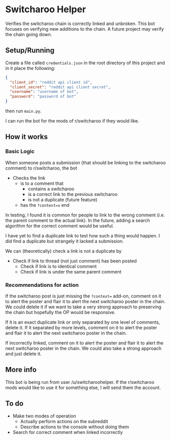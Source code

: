 # Switcharoo Helper

Verifies the switcharoo chain is correctly linked and unbroken. This bot focuses 
on verifying new additions to the chain. A future project may verify the chain 
going down.

## Setup/Running

Create a file called `credentials.json` in the root directory of this project 
and in it place the following:
```json
{
  "client_id": "reddit api client id",
  "client_secret": "reddit api client secret",
  "username": "username of bot",
  "password": "password of bot"
}
```

then run `main.py`.

I can run the bot for the mods of r/switcharoo if they would like.

## How it works

### Basic Logic
When someone posts a submission (that should be linking to the switcharoo comment) to 
r/switcharoo, the bot

* Checks the link
    * is to a comment that
        * contains a switcharoo
        * is a correct link to the previous switcharoo
        * is not a duplicate (future feature)
    * has the `?context=x` end

In testing, I found it is common for people to link to the wrong comment (i.e. 
the parent comment to the actual link). In the future, adding a search algorithm for the 
correct comment would be useful.

I have yet to find a duplicate link to test how such a thing would happen. I did 
find a duplicate but strangely it lacked a submission.

We can (theoretically) check a link is not a duplicate by

* Check if link to thread (not just comment) has been posted
    * Check if link is to identical comment
    * Check if link is under the same parent comment

### Recommendations for action

If the switcharoo post is just missing the `?context=` add-on, comment on 
it to alert the poster and flair it to alert the next switcharoo poster in the 
chain. We could delete it if we want to take a very strong approach to preserving
the chain but hopefully the OP would be responsive.

If it is an exact duplicate link or only separated by one level of comments, delete 
it. If it separated by more levels, comment on it to alert the poster and flair it 
to alert the next switcharoo poster in the chain.

If incorrectly linked, comment on it to alert the poster and flair it to alert the
next switcharoo poster in the chain. We could also take a strong approach and just
delete it.

## More info

This bot is being run from user /u/switcharoohelper. If the r/switcharoo mods would 
like to use it for something else, I will send them the account.

## To do

* Make two modes of operation
    * Actually perform actions on the subreddit
    * Describe actions to the console without doing them
* Search for correct comment when linked incorrectly

